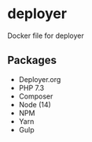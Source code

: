 # deployer
Docker file for deployer

## Packages

 - Deployer.org
 - PHP 7.3
 - Composer
 - Node (14)
 - NPM
 - Yarn
 - Gulp
